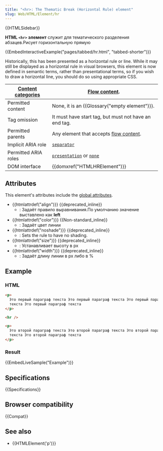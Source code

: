```yaml
---
title: "<hr>: The Thematic Break (Horizontal Rule) element"
slug: Web/HTML/Element/hr
---
```


{{HTMLSidebar}}

**HTML `<hr>` элемент** служит для тематического разделения абзацев.Рисует горизонтальную прямую

{{EmbedInteractiveExample("pages/tabbed/hr.html", "tabbed-shorter")}}

Historically, this has been presented as a horizontal rule or line. While it may still be displayed as a horizontal rule in visual browsers, this element is now defined in semantic terms, rather than presentational terms, so if you wish to draw a horizontal line, you should do so using appropriate CSS.

| [Content categories](/ru/docs/Web/HTML/Content_categories) | [Flow content](/ru/docs/Web/HTML/Content_categories#Flow_content).                                                                                                                 |
| ---------------------------------------------------------- | ---------------------------------------------------------------------------------------------------------------------------------------------------------------------------------- |
| Permitted content                                          | None, it is an {{Glossary("empty element")}}.                                                                                                                                      |
| Tag omission                                               | It must have start tag, but must not have an end tag.                                                                                                                              |
| Permitted parents                                          | Any element that accepts [flow content](/ru/docs/Web/HTML/Content_categories#Flow_content).                                                                                        |
| Implicit ARIA role                                         | <code><a href="/ru/docs/Web/Accessibility/ARIA/Roles/separator_role">separator</a></code>                                                                                          |
| Permitted ARIA roles                                       | <code><a href="/ru/docs/Web/Accessibility/ARIA/Roles/presentation_role">presentation</a></code> or <code><a href="/ru/docs/Web/Accessibility/ARIA/Roles/none_role">none</a></code> |
| DOM interface                                              | {{domxref("HTMLHRElement")}}                                                                                                                                                       |

## Attributes

This element's attributes include the [global attributes](/ru/docs/Web/HTML/Global_attributes).

- {{htmlattrdef("align")}} {{deprecated_inline}}
  - : Задаёт правило выравнивания.По умолчанию значение выставлено как **left**
- {{htmlattrdef("color")}} {{Non-standard_inline}}
  - : Задаёт цвет линии
- {{htmlattrdef("noshade")}} {{deprecated_inline}}
  - : Sets the rule to have no shading.
- {{htmlattrdef("size")}} {{deprecated_inline}}
  - : Устанавливает высоту в px
- {{htmlattrdef("width")}} {{deprecated_inline}}
  - : Задаёт длину линии в px либо в %

## Example

### HTML

```html
<p>
  Это первый параграф текста Это первый параграф текста Это первый параграф
  текста Это первый параграф текста
</p>

<hr />

<p>
  Это второй параграф текста Это второй параграф текста Это второй параграф
  текста Это второй параграф текста
</p>
```

### Result

{{EmbedLiveSample("Example")}}

## Specifications

{{Specifications}}

## Browser compatibility

{{Compat}}

## See also

- {{HTMLElement('p')}}
